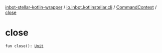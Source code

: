 [inbot-stellar-kotlin-wrapper](../../index.md) / [io.inbot.kotlinstellar.cli](../index.md) / [CommandContext](index.md) / [close](./close.md)

# close

`fun close(): `[`Unit`](https://kotlinlang.org/api/latest/jvm/stdlib/kotlin/-unit/index.html)